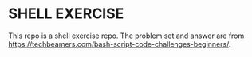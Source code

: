 # SHELL EXERCISE

This repo is a shell exercise repo. The problem set and answer are from https://techbeamers.com/bash-script-code-challenges-beginners/.